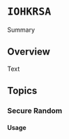 # ``IOHKRSA``

Summary

## Overview

<!--@START_MENU_TOKEN@-->Text<!--@END_MENU_TOKEN@-->

## Topics

### Secure Random

#### Usage

```swift

```
